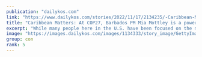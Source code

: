 ```yaml
---
publication: "dailykos.com"
link: "https://www.dailykos.com/stories/2022/11/17/2134235/-Caribbean-Matters-At-COP27-Barbados-PM-Mia-Mottley-is-a-powerful-voice-addressing-climate-change"
title: "Caribbean Matters: At COP27, Barbados PM Mia Mottley is a powerful voice addressing climate change"
excerpt: "While many people here in the U.S. have been focused on the midterm elections�and results, which are still coming in, nations around the world have been participating in COP27 .�More formally known .."
image: "https://images.dailykos.com/images/1134333/story_image/GettyImages-1244608437.jpg?1668523498"
group: con
rank: 5
---
```

